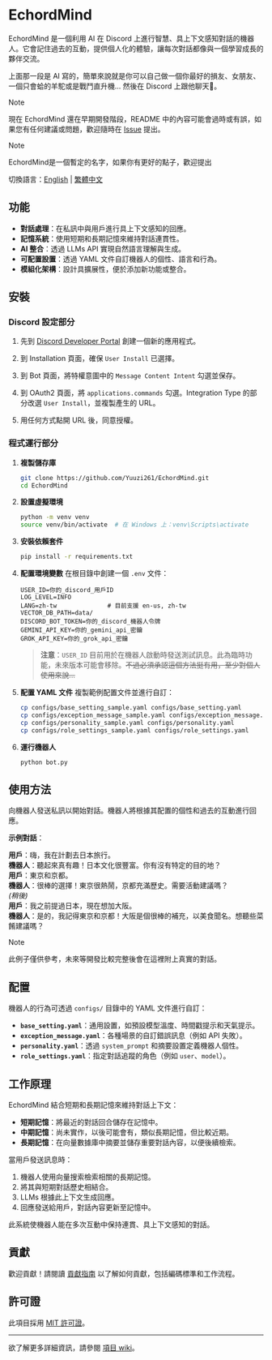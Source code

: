# EchordMind

<!-- [![Python](https://img.shields.io/badge/python-3.8%2B-blue)](https://www.python.org/downloads/)
[![Discord.py](https://img.shields.io/badge/discord.py-2.0%2B-blue)](https://discordpy.readthedocs.io/en/stable/) -->

EchordMind 是一個利用 AI 在 Discord 上進行智慧、具上下文感知對話的機器人。它會記住過去的互動，提供個人化的體驗，讓每次對話都像與一個學習成長的夥伴交流。

上面那一段是 AI 寫的，簡單來說就是你可以自己做一個你最好的損友、女朋友、一個只會蛤的羊駝或是戰鬥直升機... 然後在 Discord 上跟他聊天👀。

> [!NOTE]
> 現在 EchordMind 還在早期開發階段，README 中的內容可能會過時或有誤，如果您有任何建議或問題，歡迎隨時在 [Issue](https://github.com/Yuuzi261/EchordMind/issues) 提出。

> [!NOTE]
> EchordMind是一個暫定的名字，如果你有更好的點子，歡迎提出

切換語言：[English](https://github.com/Yuuzi261/EchordMind/blob/main/docs/README.md) | [繁體中文](https://github.com/Yuuzi261/EchordMind/blob/main/docs/zh-tw/README_zh.md)

## 功能

- **對話處理**：在私訊中與用戶進行具上下文感知的回應。
- **記憶系統**：使用短期和長期記憶來維持對話連貫性。
- **AI 整合**：透過 LLMs API 實現自然語言理解與生成。
- **可配置設置**：透過 YAML 文件自訂機器人的個性、語言和行為。
- **模組化架構**：設計具擴展性，便於添加新功能或整合。

## 安裝

### Discord 設定部分

1. 先到 [Discord Developer Portal](https://discord.com/developers/applications) 創建一個新的應用程式。

2. 到 Installation 頁面，確保 `User Install` 已選擇。

3. 到 Bot 頁面，將特權意圖中的 `Message Content Intent` 勾選並保存。

4. 到 OAuth2 頁面，將 `applications.commands` 勾選。Integration Type 的部分改選 `User Install`，並複製產生的 URL。

5. 用任何方式點開 URL 後，同意授權。

### 程式運行部分

1. **複製儲存庫**
    ```bash
    git clone https://github.com/Yuuzi261/EchordMind.git
    cd EchordMind
    ```

2. **設置虛擬環境**
    ```bash
    python -m venv venv
    source venv/bin/activate  # 在 Windows 上：venv\Scripts\activate
    ```

3. **安裝依賴套件**
    ```bash
    pip install -r requirements.txt
    ```

4. **配置環境變數**
    在根目錄中創建一個 `.env` 文件：
    ```env'
    USER_ID=你的_discord_用戶ID
    LOG_LEVEL=INFO
    LANG=zh-tw              # 目前支援 en-us, zh-tw
    VECTOR_DB_PATH=data/
    DISCORD_BOT_TOKEN=你的_discord_機器人令牌
    GEMINI_API_KEY=你的_gemini_api_密鑰
    GROK_API_KEY=你的_grok_api_密鑰
   ```
   > **注意**：`USER_ID` 目前用於在機器人啟動時發送測試訊息。此為臨時功能，未來版本可能會移除。~~不過必須承認這個方法挺有用，至少對個人使用來說...~~

5. **配置 YAML 文件**
   複製範例配置文件並進行自訂：
   ```bash
   cp configs/base_setting_sample.yaml configs/base_setting.yaml
   cp configs/exception_message_sample.yaml configs/exception_message.yaml
   cp configs/personality_sample.yaml configs/personality.yaml
   cp configs/role_settings_sample.yaml configs/role_settings.yaml
   ```

6. **運行機器人**
   ```bash
   python bot.py
   ```

## 使用方法

向機器人發送私訊以開始對話。機器人將根據其配置的個性和過去的互動進行回應。

**示例對話**：

**用戶**：嗨，我在計劃去日本旅行。  
**機器人**：聽起來真有趣！日本文化很豐富。你有沒有特定的目的地？  
**用戶**：東京和京都。  
**機器人**：很棒的選擇！東京很熱鬧，京都充滿歷史。需要活動建議嗎？  
*(稍後)*  
**用戶**：我之前提過日本，現在想加大阪。  
**機器人**：是的，我記得東京和京都！大阪是個很棒的補充，以美食聞名。想聽些菜餚建議嗎？

> [!NOTE]
> 此例子僅供參考，未來等開發比較完整後會在這裡附上真實的對話。

## 配置

機器人的行為可透過 `configs/` 目錄中的 YAML 文件進行自訂：

- **`base_setting.yaml`**：通用設置，如預設模型溫度、時間戳提示和天氣提示。
- **`exception_message.yaml`**：各種場景的自訂錯誤訊息（例如 API 失敗）。
- **`personality.yaml`**：透過 `system_prompt` 和摘要設置定義機器人個性。
- **`role_settings.yaml`**：指定對話追蹤的角色（例如 `user`、`model`）。

## 工作原理

EchordMind 結合短期和長期記憶來維持對話上下文：

- **短期記憶**：將最近的對話回合儲存在記憶中。
- **中期記憶**：尚未實作，以後可能會有，類似長期記憶，但比較近期。
- **長期記憶**：在向量數據庫中摘要並儲存重要對話內容，以便後續檢索。

當用戶發送訊息時：
1. 機器人使用向量搜索檢索相關的長期記憶。
2. 將其與短期對話歷史相結合。
3. LLMs 根據此上下文生成回應。
4. 回應發送給用戶，對話內容更新至記憶中。

此系統使機器人能在多次互動中保持連貫、具上下文感知的對話。

## 貢獻

歡迎貢獻！請閱讀 [貢獻指南](https://github.com/Yuuzi261/EchordMind/blob/main/docs/CONTRIBUTING.md) 以了解如何貢獻，包括編碼標準和工作流程。

## 許可證

此項目採用 [MIT 許可證](https://github.com/Yuuzi261/EchordMind/blob/main/LICENSE)。

---

欲了解更多詳細資訊，請參閱 [項目 wiki](https://github.com/Yuuzi261/EchordMind/wiki)。